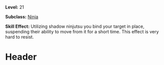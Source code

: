 <!-- TITLE: Skill: Suspend -->
<!-- SUBTITLE:  -->

**Level:** 21

**Subclass:** [Ninja](ninja)

**Skill Effect:** Utilizing shadow ninjutsu you bind your target in place, suspending their ability to move from it for a short time.  This effect is very hard to resist.

# Header